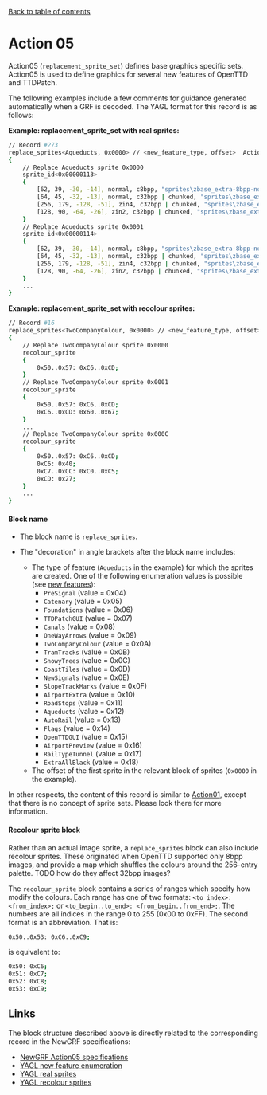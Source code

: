 [Back to table of contents](../index.md)

# Action 05

Action05 (`replacement_sprite_set`) defines base graphics specific sets. Action05 is used to define graphics for several new features of OpenTTD and TTDPatch. 

The following examples include a few comments for guidance generated automatically when a GRF is decoded. The YAGL format for this record is as follows:

**Example: replacement_sprite_set with real sprites:** 
```bash
// Record #273
replace_sprites<Aqueducts, 0x0000> // <new_feature_type, offset>  Action05
{
    // Replace Aqueducts sprite 0x0000
    sprite_id<0x00000113>
    {
        [62, 39, -30, -14], normal, c8bpp, "sprites\zbase_extra-8bpp-normal-0.png", [10, 10];
        [64, 45, -32, -13], normal, c32bpp | chunked, "sprites\zbase_extra-32bpp-normal-0.png", [10, 10];
        [256, 179, -128, -51], zin4, c32bpp | chunked, "sprites\zbase_extra-32bpp-zin4-0.png", [10, 10];
        [128, 90, -64, -26], zin2, c32bpp | chunked, "sprites\zbase_extra-32bpp-zin2-0.png", [10, 10];
    }
    // Replace Aqueducts sprite 0x0001
    sprite_id<0x00000114>
    {
        [62, 39, -30, -14], normal, c8bpp, "sprites\zbase_extra-8bpp-normal-0.png", [82, 10];
        [64, 45, -32, -13], normal, c32bpp | chunked, "sprites\zbase_extra-32bpp-normal-0.png", [84, 10];
        [256, 179, -128, -51], zin4, c32bpp | chunked, "sprites\zbase_extra-32bpp-zin4-0.png", [276, 10];
        [128, 90, -64, -26], zin2, c32bpp | chunked, "sprites\zbase_extra-32bpp-zin2-0.png", [148, 10];
    }
    ... 
}
```

**Example: replacement_sprite_set with recolour sprites:** 
```bash
// Record #16
replace_sprites<TwoCompanyColour, 0x0000> // <new_feature_type, offset>  Action05
{
    // Replace TwoCompanyColour sprite 0x0000
    recolour_sprite
    {
        0x50..0x57: 0xC6..0xCD;
    }
    // Replace TwoCompanyColour sprite 0x0001
    recolour_sprite
    {
        0x50..0x57: 0xC6..0xCD;
        0xC6..0xCD: 0x60..0x67;
    }
    ...
    // Replace TwoCompanyColour sprite 0x000C
    recolour_sprite
    {
        0x50..0x57: 0xC6..0xCD;
        0xC6: 0x40;
        0xC7..0xCC: 0xC0..0xC5;
        0xCD: 0x27;
    }
    ...
}
```

#### Block name 

- The block name is `replace_sprites`.

- The "decoration" in angle brackets after the block name includes:
    - The type of feature (`Aqueducts` in the example) for which the sprites are created. One of the following enumeration values is possible (see [new features](../sundries/new_features.md)):
        - `PreSignal`        (value = 0x04)
        - `Catenary`         (value = 0x05)
        - `Foundations`      (value = 0x06)
        - `TTDPatchGUI`      (value = 0x07)
        - `Canals`           (value = 0x08)
        - `OneWayArrows`     (value = 0x09)
        - `TwoCompanyColour` (value = 0x0A)
        - `TramTracks`       (value = 0x0B)
        - `SnowyTrees`       (value = 0x0C)
        - `CoastTiles`       (value = 0x0D)
        - `NewSignals`       (value = 0x0E)
        - `SlopeTrackMarks`  (value = 0x0F)
        - `AirportExtra`     (value = 0x10)
        - `RoadStops`        (value = 0x11)
        - `Aqueducts`        (value = 0x12) 
        - `AutoRail`         (value = 0x13)
        - `Flags`            (value = 0x14)
        - `OpenTTDGUI`       (value = 0x15)
        - `AirportPreview`   (value = 0x16)
        - `RailTypeTunnel`   (value = 0x17)
        - `ExtraAllBlack`    (value = 0x18)
    - The offset of the first sprite in the relevant block of sprites (`0x0000` in the example).

In other respects, the content of this record is similar to [Action01](action01.md), except that there is no concept of sprite sets. Please look there for more information. 

#### Recolour sprite block

Rather than an actual image sprite, a `replace_sprites` block can also include recolour sprites. These originated when OpenTTD supported only 8bpp images, and provide a map which shuffles the colours around the 256-entry palette. TODO how do they affect 32bpp images?

The `recolour_sprite` block contains a series of ranges which specify how modify the colours. Each range has one of two formats: `<to_index>: <from_index>;` or `<to_begin..to_end>: <from_begin..from_end>;`. The numbers are all indices in the range 0 to 255 (0x00 to 0xFF). The second format is an abbreviation. That is:

```bash
0x50..0x53: 0xC6..0xC9;
```

is equivalent to: 

```bash
0x50: 0xC6;
0x51: 0xC7;
0x52: 0xC8;
0x53: 0xC9;
```

## Links

The block structure described above is directly related to the corresponding record in the NewGRF specifications:

- [NewGRF Action05 specifications](https://newgrf-specs.tt-wiki.net/wiki/Action5)
- [YAGL new feature enumeration](../sundries/new_features.md)
- [YAGL real sprites](../graphics/real_sprite.md)
- [YAGL recolour sprites](../graphics/recolour_sprite.md)


